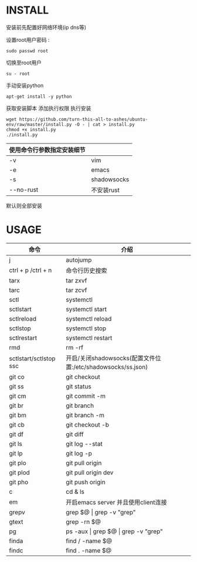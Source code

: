# INSTALL

安装前先配置好网络环境(ip dns等)

设置root用户密码 : 

```shell
sudo passwd root
```

切换至root用户

```shell
su - root
```

手动安装python

```shell
apt-get install -y python
```

获取安装脚本   添加执行权限   执行安装

```shell
wget https://github.com/turn-this-all-to-ashes/ubuntu-env/raw/master/install.py -O - | cat > install.py
chmod +x install.py
./install.py
```

| 使用命令行参数指定安装细节 |             |
| -------------------------- | ----------- |
| -v                         | vim         |
| -e                         | emacs       |
| -s                         | shadowsocks |
| --no-rust                  | 不安装rust  |

默认则全部安装

# USAGE

| 命令                   | 介绍                                                        |
| ---------------------- | ----------------------------------------------------------- |
| j                      | autojump                                                    |
| ctrl + p /ctrl + n     | 命令行历史搜索                                              |
| tarx                   | tar zxvf                                                    |
| tarc                   | tar zcvf                                                    |
| sctl                   | systemctl                                                   |
| sctlstart              | systemctl start                                             |
| sctlreload             | systemctl reload                                            |
| sctlstop               | systemctl stop                                              |
| sctlrestart            | systemctl restart                                           |
| rmd                    | rm -rf                                                      |
| sctlstart/sctlstop ssc | 开启/关闭shadowsocks(配置文件位置:/etc/shadowsocks/ss.json) |
| git co                 | git checkout                                                |
| git ss                 | git status                                                  |
| git cm                 | git commit -m                                               |
| git br                 | git branch                                                  |
| git bm                 | git branch -m                                               |
| git cb                 | git checkout -b                                             |
| git df                 | git diff                                                    |
| git ls                 | git log --stat                                              |
| git lp                 | git log -p                                                  |
| git plo                | git pull origin                                             |
| git plod               | git pull origin dev                                         |
| git pho                | git push origin                                             |
| c                      | cd & ls                                                     |
| em                     | 开启emacs server 并且使用client连接                         |
| grepv                  | grep $@ \| grep -v "grep"                                   |
| gtext                  | grep -rn $@                                                 |
| pg                     | ps -aux \| grep $@ \| grep -v "grep"                        |
| finda                  | find / -name $@                                             |
| findc                  | find . -name $@                                             |
